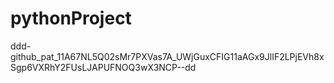 # pythonProject


ddd-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--dd
